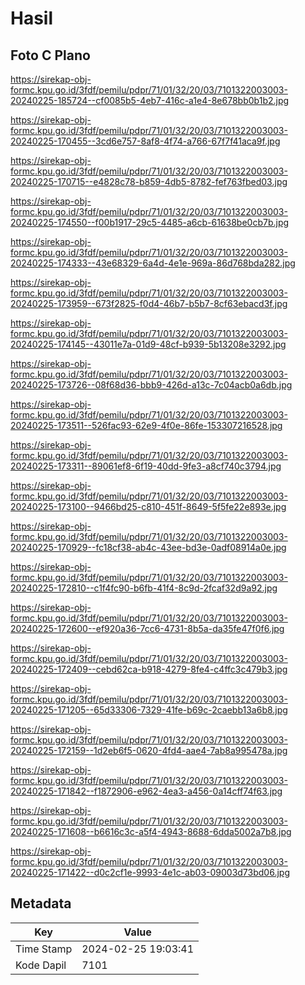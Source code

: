 # Hasil

## Foto C Plano

https://sirekap-obj-formc.kpu.go.id/3fdf/pemilu/pdpr/71/01/32/20/03/7101322003003-20240225-185724--cf0085b5-4eb7-416c-a1e4-8e678bb0b1b2.jpg

https://sirekap-obj-formc.kpu.go.id/3fdf/pemilu/pdpr/71/01/32/20/03/7101322003003-20240225-170455--3cd6e757-8af8-4f74-a766-67f7f41aca9f.jpg

https://sirekap-obj-formc.kpu.go.id/3fdf/pemilu/pdpr/71/01/32/20/03/7101322003003-20240225-170715--e4828c78-b859-4db5-8782-fef763fbed03.jpg

https://sirekap-obj-formc.kpu.go.id/3fdf/pemilu/pdpr/71/01/32/20/03/7101322003003-20240225-174550--f00b1917-29c5-4485-a6cb-61638be0cb7b.jpg

https://sirekap-obj-formc.kpu.go.id/3fdf/pemilu/pdpr/71/01/32/20/03/7101322003003-20240225-174333--43e68329-6a4d-4e1e-969a-86d768bda282.jpg

https://sirekap-obj-formc.kpu.go.id/3fdf/pemilu/pdpr/71/01/32/20/03/7101322003003-20240225-173959--673f2825-f0d4-46b7-b5b7-8cf63ebacd3f.jpg

https://sirekap-obj-formc.kpu.go.id/3fdf/pemilu/pdpr/71/01/32/20/03/7101322003003-20240225-174145--43011e7a-01d9-48cf-b939-5b13208e3292.jpg

https://sirekap-obj-formc.kpu.go.id/3fdf/pemilu/pdpr/71/01/32/20/03/7101322003003-20240225-173726--08f68d36-bbb9-426d-a13c-7c04acb0a6db.jpg

https://sirekap-obj-formc.kpu.go.id/3fdf/pemilu/pdpr/71/01/32/20/03/7101322003003-20240225-173511--526fac93-62e9-4f0e-86fe-153307216528.jpg

https://sirekap-obj-formc.kpu.go.id/3fdf/pemilu/pdpr/71/01/32/20/03/7101322003003-20240225-173311--89061ef8-6f19-40dd-9fe3-a8cf740c3794.jpg

https://sirekap-obj-formc.kpu.go.id/3fdf/pemilu/pdpr/71/01/32/20/03/7101322003003-20240225-173100--9466bd25-c810-451f-8649-5f5fe22e893e.jpg

https://sirekap-obj-formc.kpu.go.id/3fdf/pemilu/pdpr/71/01/32/20/03/7101322003003-20240225-170929--fc18cf38-ab4c-43ee-bd3e-0adf08914a0e.jpg

https://sirekap-obj-formc.kpu.go.id/3fdf/pemilu/pdpr/71/01/32/20/03/7101322003003-20240225-172810--c1f4fc90-b6fb-41f4-8c9d-2fcaf32d9a92.jpg

https://sirekap-obj-formc.kpu.go.id/3fdf/pemilu/pdpr/71/01/32/20/03/7101322003003-20240225-172600--ef920a36-7cc6-4731-8b5a-da35fe47f0f6.jpg

https://sirekap-obj-formc.kpu.go.id/3fdf/pemilu/pdpr/71/01/32/20/03/7101322003003-20240225-172409--cebd62ca-b918-4279-8fe4-c4ffc3c479b3.jpg

https://sirekap-obj-formc.kpu.go.id/3fdf/pemilu/pdpr/71/01/32/20/03/7101322003003-20240225-171205--65d33306-7329-41fe-b69c-2caebb13a6b8.jpg

https://sirekap-obj-formc.kpu.go.id/3fdf/pemilu/pdpr/71/01/32/20/03/7101322003003-20240225-172159--1d2eb6f5-0620-4fd4-aae4-7ab8a995478a.jpg

https://sirekap-obj-formc.kpu.go.id/3fdf/pemilu/pdpr/71/01/32/20/03/7101322003003-20240225-171842--f1872906-e962-4ea3-a456-0a14cff74f63.jpg

https://sirekap-obj-formc.kpu.go.id/3fdf/pemilu/pdpr/71/01/32/20/03/7101322003003-20240225-171608--b6616c3c-a5f4-4943-8688-6dda5002a7b8.jpg

https://sirekap-obj-formc.kpu.go.id/3fdf/pemilu/pdpr/71/01/32/20/03/7101322003003-20240225-171422--d0c2cf1e-9993-4e1c-ab03-09003d73bd06.jpg


## Metadata

| Key        | Value               |
| ---------- | ------------------- |
| Time Stamp | 2024-02-25 19:03:41 |
| Kode Dapil | 7101                |




